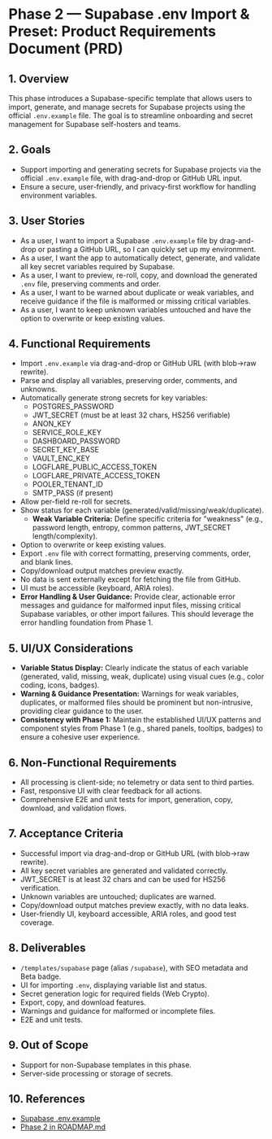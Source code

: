 # Phase 2 — Supabase .env Import & Preset: Product Requirements Document (PRD)

## 1. Overview
This phase introduces a Supabase-specific template that allows users to import, generate, and manage secrets for Supabase projects using the official `.env.example` file. The goal is to streamline onboarding and secret management for Supabase self-hosters and teams.

## 2. Goals
- Support importing and generating secrets for Supabase projects via the official `.env.example` file, with drag-and-drop or GitHub URL input.
- Ensure a secure, user-friendly, and privacy-first workflow for handling environment variables.

## 3. User Stories
- As a user, I want to import a Supabase `.env.example` file by drag-and-drop or pasting a GitHub URL, so I can quickly set up my environment.
- As a user, I want the app to automatically detect, generate, and validate all key secret variables required by Supabase.
- As a user, I want to preview, re-roll, copy, and download the generated `.env` file, preserving comments and order.
- As a user, I want to be warned about duplicate or weak variables, and receive guidance if the file is malformed or missing critical variables.
- As a user, I want to keep unknown variables untouched and have the option to overwrite or keep existing values.

## 4. Functional Requirements
- Import `.env.example` via drag-and-drop or GitHub URL (with blob→raw rewrite).
- Parse and display all variables, preserving order, comments, and unknowns.
- Automatically generate strong secrets for key variables:
  - POSTGRES_PASSWORD
  - JWT_SECRET (must be at least 32 chars, HS256 verifiable)
  - ANON_KEY
  - SERVICE_ROLE_KEY
  - DASHBOARD_PASSWORD
  - SECRET_KEY_BASE
  - VAULT_ENC_KEY
  - LOGFLARE_PUBLIC_ACCESS_TOKEN
  - LOGFLARE_PRIVATE_ACCESS_TOKEN
  - POOLER_TENANT_ID
  - SMTP_PASS (if present)
- Allow per-field re-roll for secrets.
- Show status for each variable (generated/valid/missing/weak/duplicate).
  - **Weak Variable Criteria:** Define specific criteria for "weakness" (e.g., password length, entropy, common patterns, JWT_SECRET length/complexity).
- Option to overwrite or keep existing values.
- Export `.env` file with correct formatting, preserving comments, order, and blank lines.
- Copy/download output matches preview exactly.
- No data is sent externally except for fetching the file from GitHub.
- UI must be accessible (keyboard, ARIA roles).
- **Error Handling & User Guidance:** Provide clear, actionable error messages and guidance for malformed input files, missing critical Supabase variables, or other import failures. This should leverage the error handling foundation from Phase 1.

## 5. UI/UX Considerations
- **Variable Status Display:** Clearly indicate the status of each variable (generated, valid, missing, weak, duplicate) using visual cues (e.g., color coding, icons, badges).
- **Warning & Guidance Presentation:** Warnings for weak variables, duplicates, or malformed files should be prominent but non-intrusive, providing clear guidance to the user.
- **Consistency with Phase 1:** Maintain the established UI/UX patterns and component styles from Phase 1 (e.g., shared panels, tooltips, badges) to ensure a cohesive user experience.

## 6. Non-Functional Requirements
- All processing is client-side; no telemetry or data sent to third parties.
- Fast, responsive UI with clear feedback for all actions.
- Comprehensive E2E and unit tests for import, generation, copy, download, and validation flows.

## 7. Acceptance Criteria
- Successful import via drag-and-drop or GitHub URL (with blob→raw rewrite).
- All key secret variables are generated and validated correctly.
- JWT_SECRET is at least 32 chars and can be used for HS256 verification.
- Unknown variables are untouched; duplicates are warned.
- Copy/download output matches preview exactly, with no data leaks.
- User-friendly UI, keyboard accessible, ARIA roles, and good test coverage.

## 8. Deliverables
- `/templates/supabase` page (alias `/supabase`), with SEO metadata and Beta badge.
- UI for importing `.env`, displaying variable list and status.
- Secret generation logic for required fields (Web Crypto).
- Export, copy, and download features.
- Warnings and guidance for malformed or incomplete files.
- E2E and unit tests.

## 9. Out of Scope
- Support for non-Supabase templates in this phase.
- Server-side processing or storage of secrets.

## 10. References
- [Supabase .env.example](https://github.com/supabase/supabase/blob/master/docker/.env.example)
- [Phase 2 in ROADMAP.md](../ROADMAP.md)
